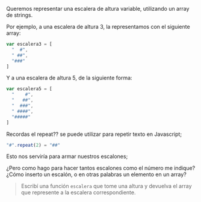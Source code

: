 Queremos representar una escalera de altura variable, utilizando un array de strings. 

Por ejemplo, a una escalera de altura 3, la representamos con el siguiente array: 

```javascript
var escalera3 = [
  "  #",
  " ##",
  "###"
]
```

Y a una escalera de altura 5, de la siguiente forma: 

```javascript
var escalera5 = [
  "    #",
  "   ##",
  "  ###",
  " ####",
  "#####"
]
```

Recordas el repeat?? se puede utilizar para repetir texto en Javascript;
```javascript
"#".repeat(2) = "##"
```
Esto nos serviría para armar nuestros escalones;

¿Pero como hago para hacer tantos escalones como el número me indique? ¿Cómo inserto un escalón, o en otras palabras un elemento en un array?


> Escribí una función `escalera` que tome una altura y devuelva el array que represente a la escalera correspondiente. 
